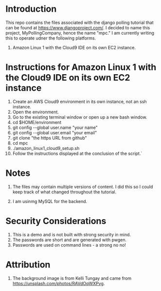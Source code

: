 # Introduction

This repo contains the files associated with the django polling tutorial that can be found at https://www.djangoproject.com/.  I decided to name this project, MyPollingCompany, hence the name "mpc."  I am currently writing this to operate udner the following platforms.

1. Amazon Linux 1 with the Cloud9 IDE on its own EC2 instance.

# Instructions for Amazon Linux 1 with the Cloud9 IDE on its own EC2 instance

1.  Create an AWS Cloud9 environment in its own instance, not an ssh instance.
2.  Open the environment.
3.  Go to the existing terminal window or open up a new bash window.
4.  cd $HOME/environment
5.  git config --global user.name "your name"
6.  git config --global user.email "your email"
7.  git clone "the https URL from github"
8.  cd mpc
9.  ./amazon_linux1_cloud9_setup.sh
10. Follow the instructions displayed at the conclusion of the script.`

# Notes

1. The files may contain multiple versions of content.  I did this so I could keep track of what changed throughout the tutorial.

2. I am usinmg MySQL for the backend.

# Security Considerations

1. This is a demo and is not built with strong security in mind.
2. The passwords are short and are generated with pwgen.
3. Passwords are used on command lines - a strong no no!

# Attribution

1. The background image is from Kelli Tungay and came from https://unsplash.com/photos/RAVdOqWXPvg.
